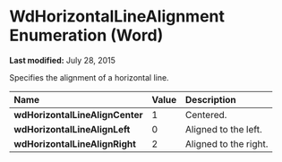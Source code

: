 
# WdHorizontalLineAlignment Enumeration (Word)

 **Last modified:** July 28, 2015

Specifies the alignment of a horizontal line.


|**Name**|**Value**|**Description**|
|:-----|:-----|:-----|
| **wdHorizontalLineAlignCenter**|1|Centered.|
| **wdHorizontalLineAlignLeft**|0|Aligned to the left.|
| **wdHorizontalLineAlignRight**|2|Aligned to the right.|
